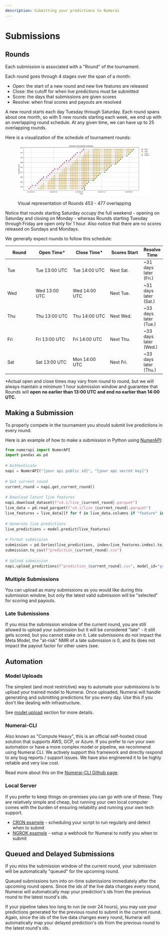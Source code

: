 ```yaml
---
description: Submitting your predictions to Numerai
---
```


# Submissions

## Rounds

Each submission is associated with a "Round" of the tournament.

Each round goes through 4 stages over the span of a month:

* Open: the start of a new round and new live features are released
* Close: the cutoff for when live predictions must be submitted
* Score: the days that submissions are given scores
* Resolve: when final scores and payouts are resolved

A new round starts each day Tuesday through Saturday. Each round spans about one month, so with 5 new rounds starting each week, we end up with an overlapping round schedule. At any given time, we can have up to 25 overlapping rounds.  &#x20;

Here is a visualization of the schedule of tournament rounds:

<figure><img src="../../.gitbook/assets/image (39).png" alt=""><figcaption><p>Visual representation of Rounds 453 - 477 overlapping</p></figcaption></figure>

Notice that rounds starting Saturday occupy the full weekend - opening on Saturday and closing on Monday - whereas Rounds starting Tuesday through Friday are open only for 1 hour. Also notice that there are no scores released on Sundays and Mondays.

We generally expect rounds to follow this schedule:

<table><thead><tr><th width="99">Round</th><th width="148">Open Time*</th><th width="148">Close Time*</th><th width="125">Scores Start</th><th>Resolve Time</th></tr></thead><tbody><tr><td>Tue</td><td>Tue 13:00 UTC</td><td>Tue 14:00 UTC</td><td>Next Sat.</td><td>~31 days later (Fri.)</td></tr><tr><td>Wed</td><td>Wed 13:00 UTC</td><td>Wed 14:00 UTC</td><td>Next Tue.</td><td>~31 days later (Sat.)</td></tr><tr><td>Thu</td><td>Thu 13:00 UTC</td><td>Thu 14:00 UTC</td><td>Next Wed.</td><td>~33 days later (Tue.)</td></tr><tr><td>Fri</td><td>Fri 13:00 UTC</td><td>Fri 14:00 UTC</td><td>Next Thu.</td><td>~33 days later (Wed.)</td></tr><tr><td>Sat</td><td>Sat 13:00 UTC</td><td>Mon 14:00 UTC</td><td>Next Fri.</td><td>~33 days later (Thu.)</td></tr></tbody></table>

\*Actual open and close times may vary from round to round, but we will always maintain a minimum 1 hour submission window and guarantee that Rounds will **open** **no earlier than 13:00 UTC and end no earlier than 14:00 UTC.**

## Making a Submission

To properly compete in the tournament you should submit live predictions in every round.

Here is an example of how to make a submission in Python using [NumerAPI](https://github.com/uuazed/numerapi):

```python
from numerapi import NumerAPI
import pandas as pd

# Authenticate
napi = NumerAPI("[your api public id]", "[your api secret key]")

# Get current round
current_round = napi.get_current_round()

# Download latest live features
napi.download_dataset(f"v4.1/live_{current_round}.parquet")
live_data = pd.read_parquet(f"v4.1/live_{current_round}.parquet")
live_features = live_data[[f for f in live_data.columns if "feature" in f]]

# Generate live predictions
live_predictions = model.predict(live_features)

# Format submission
submission = pd.Series(live_predictions, index=live_features.index).to_frame("prediction")
submission.to_csv(f"prediction_{current_round}.csv")

# Upload submission 
napi.upload_predictions(f"prediction_{current_round}.csv", model_id="your-model-id")
```

### Multiple Submissions

You can upload as many submissions as you would like during this submission window, but only the latest valid submission will be "selected" for scoring and payouts.

### Late Submissions

If you miss the submission window of the current round, you are still allowed to upload your submission but it will be considered "late" - it still gets scored, but you cannot stake on it. Late submissions do not impact the Meta Model, the "at-risk" NMR of a late submission is 0, and its does not impact the payout factor for other users (see.

## Automation

### Model Uploads

The simplest (and most restrictive) way to automate your submissions is to upload your trained model to Numerai. Once uploaded, Numerai will handle generating and submitting predictions for you every day. Use this if you don't like dealing with infrastructure.

See [model upload](model-uploads.md) section for more details.

### Numerai-CLI

Also known as "Compute Heavy", this is an official self-hosted cloud solution that supports AWS, GCP, or Azure. If you prefer to run your own automation or have a more complex model or pipeline, we recommend using Numerai CLI. We actively support this framework and directly respond to any bug reports / support issues. We have also engineered it to be highly reliable and very low cost.

Read more about this on the [Numerai-CLI Github page](https://github.com/numerai/numerai-cli).

### Local Server

If you prefer to keep things on-premises you can go with one of these. They are relatively simple and cheap, but running your own local computer comes with the burden of ensuring reliability and running your own tech support.

* [CRON example](https://forum.numer.ai/t/automated-submissions-from-bash-shell-script/5806) - scheduling your script to run regularly and detect when to submit
* [NGROK example](https://github.com/Raynos/numerai-example/tree/ngrok-test)  - setup a webhook for Numerai to notify you when to submit

## Queued and Delayed Submissions

If you miss the submission window of the current round, your submission will be automatically "queued" for the upcoming round.&#x20;

Queued submissions turn into on-time submissions immediately after the upcoming round opens. Since the ids of the live data changes every round, Numerai will automatically map your prediction's ids from the previous round to the latest round's ids.

If your pipeline takes too long to run (ie over 24 hours), you may use your predictions generated for the previous round to submit in the current round. Again, since the ids of the live data changes every round, Numerai will automatically map your delayed prediction's ids from the previous round to the latest round's ids.

